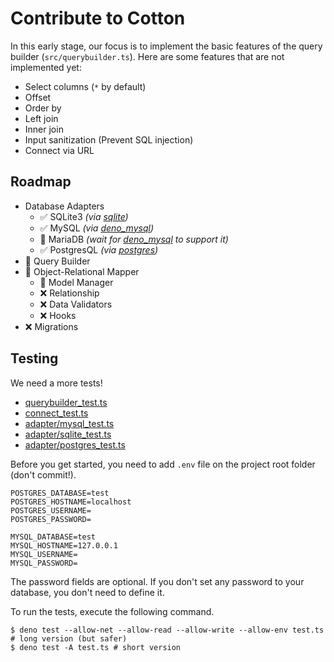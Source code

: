 # Contribute to Cotton

In this early stage, our focus is to implement the basic features of the query builder (`src/querybuilder.ts`). Here are some features that are not implemented yet:

- Select columns (`*` by default)
- Offset
- Order by
- Left join
- Inner join
- Input sanitization (Prevent SQL injection)
- Connect via URL

## Roadmap

- Database Adapters
  - ✅ SQLite3 _(via [sqlite](https://github.com/dyedgreen/deno-sqlite))_
  - ✅ MySQL _(via [deno_mysql](https://manyuanrong/deno_mysql))_
  - 🚧 MariaDB _(wait for [deno_mysql](https://github.com/manyuanrong/deno_mysql) to support it)_
  - ✅ PostgresQL _(via [postgres](https://github.com/deno-postgres/deno-postgres))_
- 🚧 Query Builder
- 🚧 Object-Relational Mapper
  - 🚧 Model Manager
  - ❌ Relationship
  - ❌ Data Validators
  - ❌ Hooks
- ❌ Migrations

## Testing

We need a more tests!

- [querybuilder_test.ts](./src/querybuilder_test.ts)
- [connect_test.ts](./src/connect_test.ts)
- [adapter/mysql_test.ts](./src/adapter/mysql_test.ts)
- [adapter/sqlite_test.ts](./src/adapter/sqlite_test.ts)
- [adapter/postgres_test.ts](./src/adapter/postgres_test.ts)

Before you get started, you need to add `.env` file on the project root folder (don't commit!).

```
POSTGRES_DATABASE=test
POSTGRES_HOSTNAME=localhost
POSTGRES_USERNAME=
POSTGRES_PASSWORD=

MYSQL_DATABASE=test
MYSQL_HOSTNAME=127.0.0.1
MYSQL_USERNAME=
MYSQL_PASSWORD=
```

The password fields are optional. If you don't set any password to your database, you don't need to define it.

To run the tests, execute the following command.

```
$ deno test --allow-net --allow-read --allow-write --allow-env test.ts # long version (but safer)
$ deno test -A test.ts # short version
```
